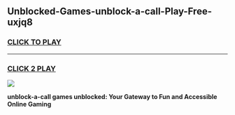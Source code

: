 
## Unblocked-Games-unblock-a-call-Play-Free-uxjq8
<h3>
<a href="https://premium76.site?title=unblock-a-call&ref=18A1">CLICK TO PLAY</a></h3>
<hr>

<h3>
<a href="https://premium76.site?title=unblock-a-call&ref=18A1">CLICK 2 PLAY</a>
  
</h3>

<a href="https://premium76.site?title=unblock-a-call&ref=18A1"><img src="https://clearcache.store/games.png"></a>


**unblock-a-call games unblocked: Your Gateway to Fun and Accessible Online Gaming**
